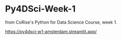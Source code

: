 # Py4DSci-Week-1
from CoRise's Python for Data Science Course, week 1.

https://py4dsci-w1-amsterdam.streamlit.app/
